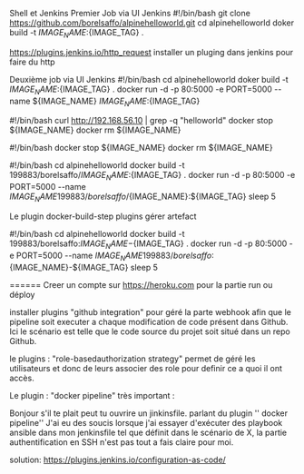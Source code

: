 
Shell et Jenkins
Premier Job via UI Jenkins
#!/bin/bash
git clone https://github.com/borelsaffo/alpinehelloworld.git
cd alpinehelloworld 
doker build -t ${IMAGE_NAME}:${IMAGE_TAG} .



https://plugins.jenkins.io/http_request   installer un pluging dans jenkins  pour faire du http


Deuxième job via UI Jenkins
#!/bin/bash
cd alpinehelloworld 
doker build -t ${IMAGE_NAME}:${IMAGE_TAG} .
docker run -d -p 80:5000 -e PORT=5000 --name ${IMAGE_NAME} ${IMAGE_NAME}:${IMAGE_TAG}


#!/bin/bash
curl  http://192.168.56.10  | grep -q "helloworld"
docker stop ${IMAGE_NAME} 
docker rm ${IMAGE_NAME} 

#!/bin/bash
docker stop ${IMAGE_NAME} 
docker rm ${IMAGE_NAME} 



#!/bin/bash
cd alpinehelloworld 
docker build -t 199883/borelsaffo/${IMAGE_NAME}:${IMAGE_TAG} .
docker run -d -p 80:5000 -e PORT=5000 --name ${IMAGE_NAME} 199883/borelsaffo/${IMAGE_NAME}:${IMAGE_TAG}
sleep 5




Le plugin  docker-build-step      plugins gérer artefact

#!/bin/bash
cd alpinehelloworld 
docker build -t 199883/borelsaffo:${IMAGE_NAME}-${IMAGE_TAG} .
docker run -d -p 80:5000 -e PORT=5000 --name ${IMAGE_NAME} 199883/borelsaffo:${IMAGE_NAME}-${IMAGE_TAG}
sleep 5

====== Creer un compte sur https://heroku.com   pour la partie run ou déploy


installer plugins "github integration"    pour géré la parte webhook afin que le pipeline soit executer a chaque modification de code présent dans Github.
Ici le scénario est telle que le code source du projet soit situé dans un repo Github.


le plugins : "role-basedauthorization strategy"  permet de géré les utilisateurs et donc de leurs associer des role pour definir ce a quoi il ont accès.


Le plugin : "docker pipeline" très important : 

Bonjour 
s'il te plait peut tu ouvrire un jinkinsfile. 
parlant du plugin '' docker pipeline'' J'ai eu des soucis lorsque j'ai essayer d'exécuter des playbook ansible dans mon jenkinsfile
tel que définit dans le scénario de X, la partie authentification en SSH n'est pas tout a fais claire pour moi.

solution:    https://plugins.jenkins.io/configuration-as-code/
